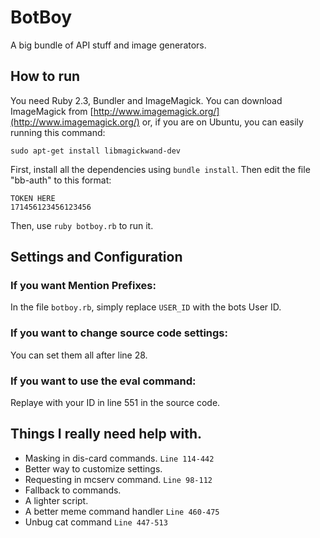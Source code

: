 # BotBoy
A big bundle of API stuff and image generators.

## How to run
You need Ruby 2.3, Bundler and ImageMagick.
You can download ImageMagick from [http://www.imagemagick.org/](http://www.imagemagick.org/) or, if you are on Ubuntu, you can easily running this command:
```
sudo apt-get install libmagickwand-dev
```
First, install all the dependencies using `bundle install`. Then edit the file "bb-auth" to this format:
```
TOKEN HERE
171456123456123456
```
Then, use `ruby botboy.rb` to run it.

## Settings and Configuration
### If you want Mention Prefixes:
In the file `botboy.rb`, simply replace `USER_ID` with the bots User ID.

### If you want to change source code settings:
You can set them all after line 28.

### If you want to use the eval command:
Replaye with your ID in line 551 in the source code.

## Things I really need help with.
  * Masking in dis-card commands. `Line 114-442`
  * Better way to customize settings.
  * Requesting in mcserv command. `Line 98-112`
  * Fallback to commands.
  * A lighter script.
  * A better meme command handler `Line 460-475`
  * Unbug cat command `Line 447-513`